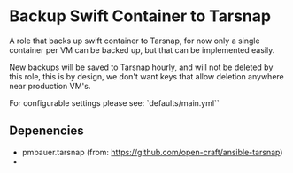 Backup Swift Container to Tarsnap
=================================

A role that backs up swift container to Tarsnap, for now only a single container per VM can be backed up, but that 
can be implemented easily. 

New backups will be saved to Tarsnap hourly, and will not be deleted by this role, this is by design, we don't 
want keys that allow deletion anywhere near production VM's.

For configurable settings please see: `defaults/main.yml``
 
Depenencies
-----------

* pmbauer.tarsnap (from: https://github.com/open-craft/ansible-tarsnap) 
* 